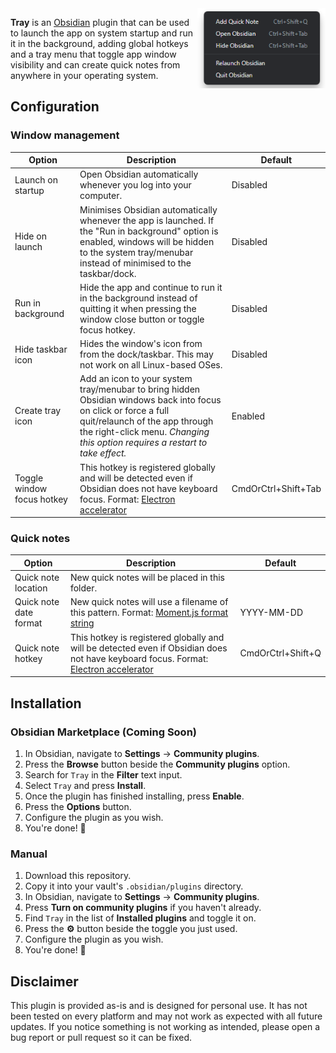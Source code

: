 <img alt="" src="tray.png" align="right"  height="128px">

**Tray** is an [Obsidian](https://obsidian.md/) plugin that can be used to launch the app
on system startup and run it in the background, adding global hotkeys and a tray menu that
toggle app window visibility and can create quick notes from anywhere in your operating system.

## Configuration

### Window management

| Option                     | Description                                                                                                                                                                                                                        | Default             |
| -------------------------- | ---------------------------------------------------------------------------------------------------------------------------------------------------------------------------------------------------------------------------------- | ------------------- |
| Launch on startup          | Open Obsidian automatically whenever you log into your computer.                                                                                                                                                                   | Disabled            |
| Hide on launch             | Minimises Obsidian automatically whenever the app is launched. If the "Run in background" option is enabled, windows will be hidden to the system tray/menubar instead of minimised to the taskbar/dock.                           | Disabled            |
| Run in background          | Hide the app and continue to run it in the background instead of quitting it when pressing the window close button or toggle focus hotkey.                                                                                         | Disabled            |
| Hide taskbar icon          | Hides the window's icon from from the dock/taskbar. This may not work on all Linux-based OSes.                                                                                                                                     | Disabled            |
| Create tray icon           | Add an icon to your system tray/menubar to bring hidden Obsidian windows back into focus on click or force a full quit/relaunch of the app through the right-click menu. _Changing this option requires a restart to take effect._ | Enabled             |
| Toggle window focus hotkey | This hotkey is registered globally and will be detected even if Obsidian does not have keyboard focus. Format: [Electron accelerator](https://www.electronjs.org/docs/latest/api/accelerator)                                      | CmdOrCtrl+Shift+Tab |

### Quick notes

| Option                 | Description                                                                                                                                                                                   | Default           |
| ---------------------- | --------------------------------------------------------------------------------------------------------------------------------------------------------------------------------------------- | ----------------- |
| Quick note location    | New quick notes will be placed in this folder.                                                                                                                                                |                   |
| Quick note date format | New quick notes will use a filename of this pattern. Format: [Moment.js format string](https://momentjs.com/docs/#/displaying/format/)                                                        | YYYY-MM-DD        |
| Quick note hotkey      | This hotkey is registered globally and will be detected even if Obsidian does not have keyboard focus. Format: [Electron accelerator](https://www.electronjs.org/docs/latest/api/accelerator) | CmdOrCtrl+Shift+Q |

## Installation

### Obsidian Marketplace (Coming Soon)

1. In Obsidian, navigate to **Settings** → **Community plugins**.
2. Press the **Browse** button beside the **Community plugins** option.
3. Search for `Tray` in the **Filter** text input.
4. Select `Tray` and press **Install**.
5. Once the plugin has finished installing, press **Enable**.
6. Press the **Options** button.
7. Configure the plugin as you wish.
8. You're done! 🎉

### Manual

1. Download this repository.
2. Copy it into your vault's `.obsidian/plugins` directory.
3. In Obsidian, navigate to **Settings** → **Community plugins**.
4. Press **Turn on community plugins** if you haven't already.
5. Find `Tray` in the list of **Installed plugins** and toggle it on.
6. Press the **⚙️** button beside the toggle you just used.
7. Configure the plugin as you wish.
8. You're done! 🎉

## Disclaimer

This plugin is provided as-is and is designed for personal use. It has not
been tested on every platform and may not work as expected with all future updates.
If you notice something is not working as intended, please open a bug report or
pull request so it can be fixed.
